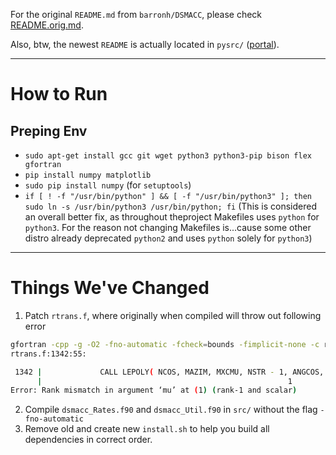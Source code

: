 For the original `README.md` from `barronh/DSMACC`, please check [README.orig.md](README.orig.md).

Also, btw, the newest `README` is actually located in `pysrc/` ([portal](pysrc/README.md)).

---

# How to Run

## Preping Env

- `sudo apt-get install gcc git wget python3 python3-pip bison flex gfortran`
- `pip install numpy matplotlib`
- `sudo pip install numpy` (for `setuptools`)
- `if [ ! -f "/usr/bin/python" ] && [ -f "/usr/bin/python3" ]; then sudo ln -s /usr/bin/python3 /usr/bin/python; fi` (This is considered an overall better fix, as throughout theproject Makefiles uses `python` for `python3`. For the reason not changing Makefiles is...cause some other distro already deprecated `python2` and uses `python` solely for `python3`)

---

# Things We've Changed

1. Patch `rtrans.f`, where originally when compiled will throw out following error
```bash
gfortran -cpp -g -O2 -fno-automatic -fcheck=bounds -fimplicit-none -c rtrans.f
rtrans.f:1342:55:

 1342 |             CALL LEPOLY( NCOS, MAZIM, MXCMU, NSTR - 1, ANGCOS, YLM0 )
      |                                                       1
Error: Rank mismatch in argument ‘mu’ at (1) (rank-1 and scalar)
```
2. Compile `dsmacc_Rates.f90` and `dsmacc_Util.f90` in `src/` without the flag `-fno-automatic`
4. Remove old and create new `install.sh` to help you build all dependencies in correct order.
